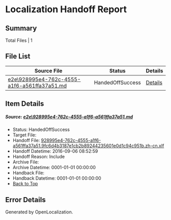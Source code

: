 # <a name='report-top'></a> Localization Handoff Report

## Summary
 Total Files | 1

## File List
 Source File | Status | Details 
 ----------- | ------ | ------- 
 [e2e\928995e4-762c-4555-a1f6-a561ffa37a51.md](https://github.com/OpenLocalizationTestOrg/ol-test0/blob/4bdb4d36707561a738193607a2e63bb241af9b14/e2e/928995e4-762c-4555-a1f6-a561ffa37a51.md) | HandedOffSuccess | [Details](#7302707453f8f5a9d25314f748434964a7f28edc1)

## Item Details
##### <a name='7302707453f8f5a9d25314f748434964a7f28edc1'></a> Source: [e2e\928995e4-762c-4555-a1f6-a561ffa37a51.md](https://github.com/OpenLocalizationTestOrg/ol-test0/blob/4bdb4d36707561a738193607a2e63bb241af9b14/e2e/928995e4-762c-4555-a1f6-a561ffa37a51.md)
* Status: HandedOffSuccess
* Target File: 
* Handoff File: [928995e4-762c-4555-a1f6-a561ffa37a51.9fc6d4b3187e1cb2b89244235601e0d1c94c951b.zh-cn.xlf](https://github.com/OpenLocalizationTestOrg/ol-test0-handoff/blob/036d8a37684c6cf4eebfcccbc46494035251171f/ol-handoff/OpenLocalizationTestOrg/ol-test0-zhcn/ci/ht/928995e4-762c-4555-a1f6-a561ffa37a51.9fc6d4b3187e1cb2b89244235601e0d1c94c951b.zh-cn.xlf)
* Handoff Datetime: 2016-09-06 08:52:59
* Handoff Reason: Include
* Archive File: 
* Archive Datetime: 0001-01-01 00:00:00
* Handback File: 
* Handback Datetime: 0001-01-01 00:00:00
* [Back to Top](#report-top)


## Error Details

Generated by OpenLocalization.
